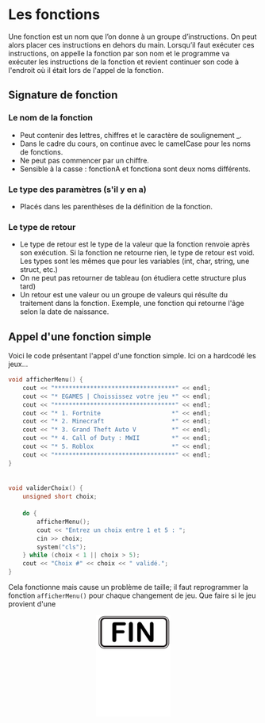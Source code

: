 # Les fonctions
Une fonction est un nom que l’on donne à un groupe d’instructions. On peut alors placer ces instructions en dehors du main. Lorsqu’il faut exécuter ces instructions, on appelle la fonction par son nom et le programme va exécuter les instructions de la fonction et revient continuer son code à l'endroit où il était lors de l'appel de la fonction.

## Signature de fonction
### Le nom de la fonction
- Peut contenir des lettres, chiffres et le caractère de soulignement _.
- Dans le cadre du cours, on continue avec le camelCase pour les noms de fonctions.
- Ne peut pas commencer par un chiffre.
- Sensible à la casse : fonctionA et fonctiona sont deux noms différents.
### Le type des paramètres (s'il y en a)
- Placés dans les parenthèses de la définition de la fonction.
### Le type de retour
- Le type de retour est le type de la valeur que la fonction renvoie après son exécution. Si la fonction ne retourne rien, le type de retour est void. Les types sont les mêmes que pour les variables (int, char, string, une struct, etc.)
- On ne peut pas retourner de tableau (on étudiera cette structure plus tard)
- Un retour est une valeur ou un groupe de valeurs qui résulte du traitement dans la fonction.  Exemple, une fonction qui retourne l'âge selon la date de naissance.

## Appel d'une fonction simple
Voici le code présentant l'appel d'une fonction simple.  Ici on a hardcodé les jeux...
```cpp
void afficherMenu() {
	cout << "**********************************" << endl;
	cout << "* EGAMES | Choississez votre jeu *" << endl;
	cout << "**********************************" << endl;
	cout << "* 1. Fortnite                    *" << endl;
	cout << "* 2. Minecraft                   *" << endl;
	cout << "* 3. Grand Theft Auto V          *" << endl;
	cout << "* 4. Call of Duty : MWII         *" << endl;
	cout << "* 5. Roblox                      *" << endl;
	cout << "**********************************" << endl;
}


void validerChoix() {
	unsigned short choix;

	do {
		afficherMenu();
		cout << "Entrez un choix entre 1 et 5 : ";
		cin >> choix;
		system("cls");
	} while (choix < 1 || choix > 5);
	cout << "Choix #" << choix << " validé.";
}
```
Cela fonctionne mais cause un problème de taille; il faut reprogrammer la fonction `afficherMenu()` pour chaque changement de jeu.  Que faire si le jeu provient d'une



<p align="Center">
<img src="./images/end.png" alt="drawing" width="150"/></p>